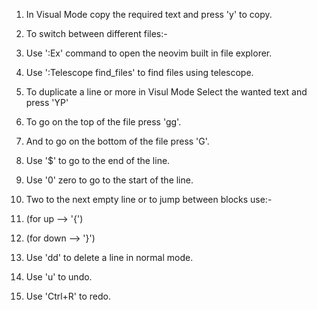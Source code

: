 1. In Visual Mode copy the required text and press 'y' to copy.

2. To switch between different files:-
  1. Use ':Ex' command to open the neovim built in file explorer.
  2. Use ':Telescope find_files' to find files using telescope.

3. To duplicate a line or more in Visul Mode Select the wanted text and press 'YP'
4. To go on the top of the file press 'gg'.
5. And to go on the bottom of the file press 'G'.
6. Use '$' to go to the end of the line.
7. Use '0' zero to go to the start of the line.
8. Two to the next empty line or to jump between blocks use:-
  1. (for up --> '{') 
  2. (for down --> '}')

9. Use 'dd' to delete a line in normal mode.
10. Use 'u' to undo.
11. Use 'Ctrl+R' to redo.
